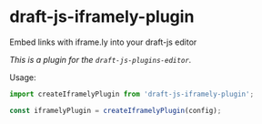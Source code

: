 # draft-js-iframely-plugin
Embed links with iframe.ly into your draft-js editor

*This is a plugin for the `draft-js-plugins-editor`.*

Usage:

```js
import createIframelyPlugin from 'draft-js-iframely-plugin';

const iframelyPlugin = createIframelyPlugin(config);
```
